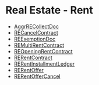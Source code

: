 <div class="ignore-in-full-text-search">

# Real Estate - Rent
  - [AggrRECollectDoc](/modules/realestate-rent/AggrRECollectDoc.md)
  - [RECancelContract](/modules/realestate-rent/RECancelContract.md)
  - [REExemptionDoc](/modules/realestate-rent/REExemptionDoc.md)
  - [REMultiRentContract](/modules/realestate-rent/REMultiRentContract.md)
  - [REOpeningRentContract](/modules/realestate-rent/REOpeningRentContract.md)
  - [RERentContract](/modules/realestate-rent/RERentContract.md)
  - [RERentInstallmentLedger](/modules/realestate-rent/RERentInstallmentLedger.md)
  - [RERentOffer](/modules/realestate-rent/RERentOffer.md)
  - [RERentOfferCancel](/modules/realestate-rent/RERentOfferCancel.md)

</div>
